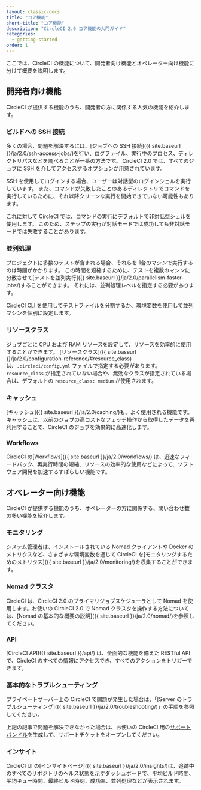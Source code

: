 ```yaml
---
layout: classic-docs
title: "コア機能"
short-title: "コア機能"
description: "CircleCI 2.0 コア機能の入門ガイド"
categories:
  - getting-started
order: 1
---
```


ここでは、CircleCI の機能について、開発者向け機能とオペレーター向け機能に分けて概要を説明します。

## 開発者向け機能

CircleCI が提供する機能のうち、開発者の方に関係する人気の機能を紹介します。

### ビルドへの SSH 接続

多くの場合、問題を解決するには、[ジョブへの SSH 接続]({{ site.baseurl }}/ja/2.0/ssh-access-jobs/)を行い、ログファイル、実行中のプロセス、ディレクトリパスなどを調べることが一番の方法です。 CircleCI 2.0 では、すべてのジョブに SSH を介してアクセスするオプションが用意されています。

SSH を使用してログインする場合、ユーザーは対話型のログインシェルを実行しています。 また、コマンドが失敗したことのあるディレクトリでコマンドを実行しているために、それ以降クリーンな実行を開始できていない可能性もあります。

これに対して CircleCI では、コマンドの実行にデフォルトで非対話型シェルを使用します。 このため、ステップの実行が対話モードでは成功しても非対話モードでは失敗することがあります。

### 並列処理

プロジェクトに多数のテストが含まれる場合、それらを 1台のマシンで実行するのは時間がかかります。 この時間を短縮するために、テストを複数のマシンに分散させて[テストを並列実行]({{ site.baseurl }}/ja/2.0/parallelism-faster-jobs/)することができます。 それには、並列処理レベルを指定する必要があります。

CircleCI CLI を使用してテストファイルを分割するか、環境変数を使用して並列マシンを個別に設定します。

### リソースクラス

ジョブごとに CPU および RAM リソースを設定して、リソースを効率的に使用することができます。 [リソースクラス]({{ site.baseurl }}/ja/2.0/configuration-reference/#resource_class)は、`.circleci/config.yml` ファイルで指定する必要があります。 `resource_class` が指定されていない場合や、無効なクラスが指定されている場合は、デフォルトの `resource_class: medium` が使用されます。

### キャッシュ

[キャッシュ]({{ site.baseurl }}/ja/2.0/caching/)も、よく使用される機能です。 キャッシュは、以前のジョブの高コストなフェッチ操作から取得したデータを再利用することで、CircleCI のジョブを効果的に高速化します。

### Workflows

CircleCI の[Workflows]({{ site.baseurl }}/ja/2.0/workflows/) は、迅速なフィードバック、再実行時間の短縮、リソースの効率的な使用などによって、ソフトウェア開発を加速するすばらしい機能です。

## オペレーター向け機能

CircleCI が提供する機能のうち、オペレーターの方に関係する、問い合わせ数の多い機能を紹介します。

### モニタリング

システム管理者は、インストールされている Nomad クライアントや Docker のメトリクスなど、さまざまな環境変数を通じて CircleCI を[モニタリングするためのメトリクス]({{ site.baseurl }}/ja/2.0/monitoring/)を収集することができます。

### Nomad クラスタ

CircleCI は、CircleCI 2.0 のプライマリジョブスケジューラとして Nomad を使用します。お使いの CircleCI 2.0 で Nomad クラスタを操作する方法については、[Nomad の基本的な概要の説明]({{ site.baseurl }}/ja/2.0/nomad/)を参照してください。

### API

[CircleCI API]({{ site.baseurl }}/api/) は、全面的な機能を備えた RESTful API で、CircleCI のすべての情報にアクセスでき、すべてのアクションをトリガーできます。

### 基本的なトラブルシューティング

プライベートサーバー上の CircleCI で問題が発生した場合は、「[Server のトラブルシューティング]({{ site.baseurl }}/ja/2.0/troubleshooting/)」の手順を参照してください。

上記の記事で問題を解決できなかった場合は、お使いの CircleCI 用の[サポートバンドル](https://help.replicated.com/docs/native/packaging-an-application/support-bundle/)を生成して、サポートチケットをオープンしてください。

### インサイト

CircleCI UI の[インサイトページ]({{ site.baseurl }}/ja/2.0/insights/)は、追跡中のすべてのリポジトリのヘルス状態を示すダッシュボードで、平均ビルド時間、平均キュー時間、最終ビルド時刻、成功率、並列処理などが表示されます。